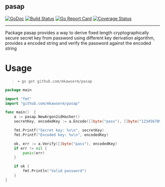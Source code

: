 pasap 
-------------------------------------------------
[![GoDoc](https://godoc.org/github.com/mkawserm/pasap?status.svg)](https://godoc.org/github.com/mkawserm/pasap)
[![Build Status](https://travis-ci.com/mkawserm/pasap.svg?branch=master)](https://travis-ci.com/mkawserm/pasap)
[![Go Report Card](https://goreportcard.com/badge/github.com/mkawserm/pasap)](https://goreportcard.com/report/github.com/mkawserm/pasap)
[![Coverage Status](https://coveralls.io/repos/github/mkawserm/pasap/badge.svg?branch=master)](https://coveralls.io/github/mkawserm/pasap?branch=master)

-------------------------------------------------

Package pasap provides a way to derive fixed length
cryptographically secure secret key from password
using different key derivation algorithm, provides a encoded string and
verify the password against the encoded string

# Usage

> `➜ go get github.com/mkawserm/pasap`

```go
package main

import "fmt"
import "github.com/mkawserm/pasap"

func main()  {
	a := pasap.NewArgon2idHasher()
	secretKey, encodedKey := a.Encode([]byte("pass"), []byte("123456789"))

	fmt.Printf("Secret key: %v\n", secretKey)
	fmt.Printf("Encoded key: %v\n", encodedKey)

	ok, err := a.Verify([]byte("pass"), encodedKey)
	if err != nil {
		panic(err)
	}

	if ok {
		fmt.Println("Valid password")
	}
}
```